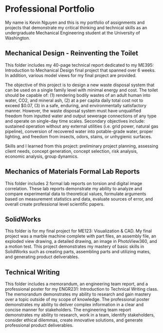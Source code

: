 # Professional Portfolio
My name is Kevin Nguyen and this is my portfolio of assignments and projects that demonstrate my critical thinking and technical skills as an undergraduate Mechanical Engineering student at the University of Washington.

## Mechanical Design - Reinventing the Toilet
This folder includes my 40-page technical report dedicated to my ME395: Introduction to Mechanical Design final project that spanned over 6 weeks. In addition, various model views for my final project are provided.

The objective of this project is to design a new waste disposal system that can be used on a single family level with minimal energy and cost. The toilet should be capable of: (1) rendering bodily wastes of an adult human into water, CO2, and mineral ash, (2) at a per capita daily total cost not to exceed $0.07, (3) in a safe, enduring, and environmentally satisfactory manner. However, the waste disposal system must have unqualified freedom from inputted water and output sewerage connections of any type and operate on single-day time scales. Secondary objectives include: sustained operation without any external utilities (i.e. grid power, natural gas pipeline), conversion of recovered water into potable-grade water, proper lighting, and freedom from insects, odors, stains, or unhygienic surfaces.

Skills and I learned from this project: preliminary project planning, assessing client needs, concept generation, concept selection, risk analysis, economic analysis, group dynamics.

## Mechanics of Materials Formal Lab Reports 
This folder includes 2 formal lab reports on torsion and digital image correlation. These lab reports demonstrate my ability to analyze and compare experimental data to theoretical values, formulate arguments based on measurement statistics and data, evaluate sources of error, and overall create professional level scientific papers.

## SolidWorks
This folder is for my final project for ME123: Visualization & CAD. My final project was a marble machine complete with part files, an assembly file, an exploded view drawing, a detailed drawing, an image in PhotoView360, and a motion test. This project demonstrates my mastery of basic skills in SolidWorks such as creating parts, assembling parts and utilizing mates, and generating product deliverables.

## Technical Writing
This folder includes a memorandum, an engineering team report, and a professional poster for my ENGR231: Introduction to Technical Writing class. The memorandum demonstrates my ability to research and gain mastery over a topic outside of my scope of knowledge. The professional poster demonstrates my ability to deliver complex information in a clear and concise manner for stakeholders. The engineering team report demonstrates my ability to research, work in a team, identify stakeholders, consider ethical dilemmas,  create innovative solutions, and generate professional product deliverables. 



